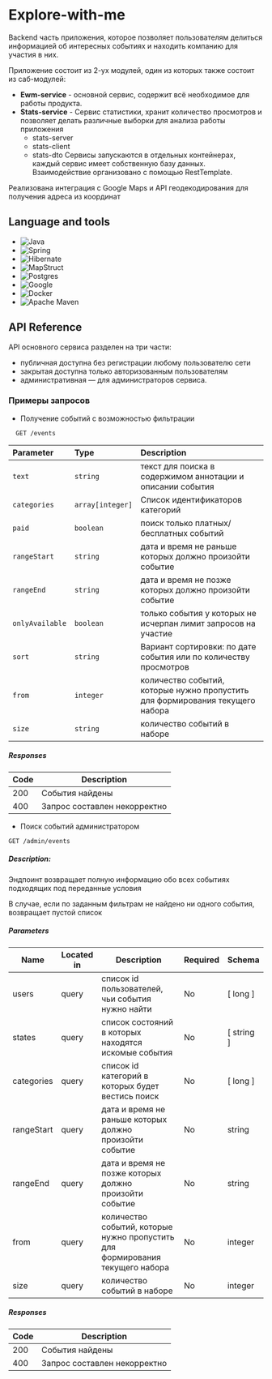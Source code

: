 # Explore-with-me

Backend часть приложения, которое позволяет пользователям делиться информацией об интересных событиях и находить компанию для участия в них.

Приложение состоит из 2-ух модулей, один из которых также состоит из саб-модулей: 
* **Ewm-service** - основной сервис, содержит всё необходимое для работы продукта.
* **Stats-service** - Сервис статистики, хранит количество просмотров и позволяет делать различные выборки для анализа работы приложения
  - stats-server
  - stats-client
  - stats-dto
Сервисы запускаются в отдельных контейнерах, каждый сервис имеет собственную базу данных. Взаимодействие организовано с помощью RestTemplate.

Реализована интеграция с Google Maps и API  геодекодирования для получения адреса из координат

## Language and tools
* ![Java](https://img.shields.io/badge/java-%23ED8B00.svg?style=for-the-badge&logo=openjdk&logoColor=white)
* ![Spring](https://img.shields.io/badge/spring-%236DB33F.svg?style=for-the-badge&logo=spring&logoColor=white)
* ![Hibernate](https://img.shields.io/badge/Hibernate-59666C?style=for-the-badge&logo=Hibernate&logoColor=white)
* ![MapStruct](https://img.shields.io/badge/MapStruct-8A2BE2)
* ![Postgres](https://img.shields.io/badge/postgres-%23316192.svg?style=for-the-badge&logo=postgresql&logoColor=white)
* ![Google](https://img.shields.io/badge/google%20MAPS-4285F4?style=for-the-badge&logo=google&logoColor=white)
* ![Docker](https://img.shields.io/badge/docker-%230db7ed.svg?style=for-the-badge&logo=docker&logoColor=white)
* ![Apache Maven](https://img.shields.io/badge/Apache%20Maven-C71A36?style=for-the-badge&logo=Apache%20Maven&logoColor=white)
## API Reference
API основного сервиса разделен на три части:
* публичная доступна без регистрации любому пользователю сети
* закрытая доступна только авторизованным пользователям
* административная — для администраторов сервиса.
### Примеры запросов
* Получение событий с возможностью фильтрации
```http
  GET /events 
```

| Parameter | Type     | Description                |
| :-------- | :------- | :------------------------- |
| `text` | `string` | текст для поиска в содержимом аннотации и описании события |
| `categories` | `array[integer]` | Cписок идентификаторов категорий |
| `paid` | `boolean` | поиск только платных/бесплатных событий |
| `rangeStart` | `string` | дата и время не раньше которых должно произойти событие |
| `rangeEnd` | `string` | дата и время не позже которых должно произойти событие|
| `onlyAvailable` | `boolean` | только события у которых не исчерпан лимит запросов на участие|
| `sort` | `string` | Вариант сортировки: по дате события или по количеству просмотров|
| `from` | `integer` | количество событий, которые нужно пропустить для формирования текущего набора|
| `size` | `string` | количество событий в наборе|

##### Responses

| Code | Description |
| ---- | ----------- |
| 200 | События найдены |
| 400 | Запрос составлен некорректно |

* Поиск событий администратором
```http
GET /admin/events
```
##### Description:

Эндпоинт возвращает полную информацию обо всех событиях подходящих под переданные условия

В случае, если по заданным фильтрам не найдено ни одного события, возвращает пустой список

##### Parameters

| Name | Located in | Description | Required | Schema |
| ---- | ---------- | ----------- | -------- | ---- |
| users | query | список id пользователей, чьи события нужно найти | No | [ long ] |
| states | query | список состояний в которых находятся искомые события | No | [ string ] |
| categories | query | список id категорий в которых будет вестись поиск | No | [ long ] |
| rangeStart | query | дата и время не раньше которых должно произойти событие | No | string |
| rangeEnd | query | дата и время не позже которых должно произойти событие | No | string |
| from | query | количество событий, которые нужно пропустить для формирования текущего набора | No | integer |
| size | query | количество событий в наборе | No | integer |

##### Responses

| Code | Description |
| ---- | ----------- |
| 200 | События найдены |
| 400 | Запрос составлен некорректно |

